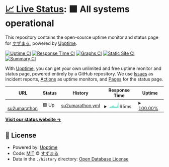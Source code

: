 # [📈 Live Status](https://su2umaru.github.io/upptime): <!--live status--> **🟩 All systems operational**

This repository contains the open-source uptime monitor and status page for [すずまる](https://su2umaru.github.io/upptime), powered by [Upptime](https://github.com/upptime/upptime).

[![Uptime CI](https://github.com/su2umaru/upptime/workflows/Uptime%20CI/badge.svg)](https://github.com/su2umaru/upptime/actions?query=workflow%3A%22Uptime+CI%22)
[![Response Time CI](https://github.com/su2umaru/upptime/workflows/Response%20Time%20CI/badge.svg)](https://github.com/su2umaru/upptime/actions?query=workflow%3A%22Response+Time+CI%22)
[![Graphs CI](https://github.com/su2umaru/upptime/workflows/Graphs%20CI/badge.svg)](https://github.com/su2umaru/upptime/actions?query=workflow%3A%22Graphs+CI%22)
[![Static Site CI](https://github.com/su2umaru/upptime/workflows/Static%20Site%20CI/badge.svg)](https://github.com/su2umaru/upptime/actions?query=workflow%3A%22Static+Site+CI%22)
[![Summary CI](https://github.com/su2umaru/upptime/workflows/Summary%20CI/badge.svg)](https://github.com/su2umaru/upptime/actions?query=workflow%3A%22Summary+CI%22)

With [Upptime](https://upptime.js.org), you can get your own unlimited and free uptime monitor and status page, powered entirely by a GitHub repository. We use [Issues](https://github.com/su2umaru/upptime/issues) as incident reports, [Actions](https://github.com/su2umaru/upptime/actions) as uptime monitors, and [Pages](https://su2umaru.github.io/upptime) for the status page.

<!--start: status pages-->
<!-- This summary is generated by Upptime (https://github.com/upptime/upptime) -->
<!-- Do not edit this manually, your changes will be overwritten -->
<!-- prettier-ignore -->
| URL | Status | History | Response Time | Uptime |
| --- | ------ | ------- | ------------- | ------ |
| <img alt="" src="https://icons.duckduckgo.com/ip3/su2umarathon.netlify.app.ico" height="13"> [su2umarathon](https://su2umarathon.netlify.app/) | 🟩 Up | [su2umarathon.yml](https://github.com/su2umaru/upptime/commits/HEAD/history/su2umarathon.yml) | <details><summary><img alt="Response time graph" src="./graphs/su2umarathon/response-time-week.png" height="20"> 65ms</summary><br><a href="https://su2umaru.github.io/upptime/history/su2umarathon"><img alt="Response time 134" src="https://img.shields.io/endpoint?url=https%3A%2F%2Fraw.githubusercontent.com%2Fsu2umaru%2Fupptime%2FHEAD%2Fapi%2Fsu2umarathon%2Fresponse-time.json"></a><br><a href="https://su2umaru.github.io/upptime/history/su2umarathon"><img alt="24-hour response time 67" src="https://img.shields.io/endpoint?url=https%3A%2F%2Fraw.githubusercontent.com%2Fsu2umaru%2Fupptime%2FHEAD%2Fapi%2Fsu2umarathon%2Fresponse-time-day.json"></a><br><a href="https://su2umaru.github.io/upptime/history/su2umarathon"><img alt="7-day response time 65" src="https://img.shields.io/endpoint?url=https%3A%2F%2Fraw.githubusercontent.com%2Fsu2umaru%2Fupptime%2FHEAD%2Fapi%2Fsu2umarathon%2Fresponse-time-week.json"></a><br><a href="https://su2umaru.github.io/upptime/history/su2umarathon"><img alt="30-day response time 97" src="https://img.shields.io/endpoint?url=https%3A%2F%2Fraw.githubusercontent.com%2Fsu2umaru%2Fupptime%2FHEAD%2Fapi%2Fsu2umarathon%2Fresponse-time-month.json"></a><br><a href="https://su2umaru.github.io/upptime/history/su2umarathon"><img alt="1-year response time 138" src="https://img.shields.io/endpoint?url=https%3A%2F%2Fraw.githubusercontent.com%2Fsu2umaru%2Fupptime%2FHEAD%2Fapi%2Fsu2umarathon%2Fresponse-time-year.json"></a></details> | <details><summary><a href="https://su2umaru.github.io/upptime/history/su2umarathon">100.00%</a></summary><a href="https://su2umaru.github.io/upptime/history/su2umarathon"><img alt="All-time uptime 99.99%" src="https://img.shields.io/endpoint?url=https%3A%2F%2Fraw.githubusercontent.com%2Fsu2umaru%2Fupptime%2FHEAD%2Fapi%2Fsu2umarathon%2Fuptime.json"></a><br><a href="https://su2umaru.github.io/upptime/history/su2umarathon"><img alt="24-hour uptime 100.00%" src="https://img.shields.io/endpoint?url=https%3A%2F%2Fraw.githubusercontent.com%2Fsu2umaru%2Fupptime%2FHEAD%2Fapi%2Fsu2umarathon%2Fuptime-day.json"></a><br><a href="https://su2umaru.github.io/upptime/history/su2umarathon"><img alt="7-day uptime 100.00%" src="https://img.shields.io/endpoint?url=https%3A%2F%2Fraw.githubusercontent.com%2Fsu2umaru%2Fupptime%2FHEAD%2Fapi%2Fsu2umarathon%2Fuptime-week.json"></a><br><a href="https://su2umaru.github.io/upptime/history/su2umarathon"><img alt="30-day uptime 100.00%" src="https://img.shields.io/endpoint?url=https%3A%2F%2Fraw.githubusercontent.com%2Fsu2umaru%2Fupptime%2FHEAD%2Fapi%2Fsu2umarathon%2Fuptime-month.json"></a><br><a href="https://su2umaru.github.io/upptime/history/su2umarathon"><img alt="1-year uptime 100.00%" src="https://img.shields.io/endpoint?url=https%3A%2F%2Fraw.githubusercontent.com%2Fsu2umaru%2Fupptime%2FHEAD%2Fapi%2Fsu2umarathon%2Fuptime-year.json"></a></details>

<!--end: status pages-->

[**Visit our status website →**](https://su2umaru.github.io/upptime)

## 📄 License

- Powered by: [Upptime](https://github.com/upptime/upptime)
- Code: [MIT](./LICENSE) © [すずまる](https://su2umaru.github.io/upptime)
- Data in the `./history` directory: [Open Database License](https://opendatacommons.org/licenses/odbl/1-0/)
